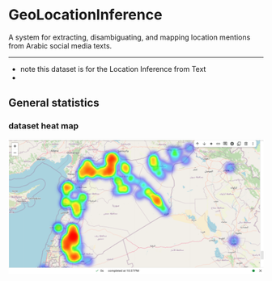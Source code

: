# GeoLocationInference
A system for extracting, disambiguating, and mapping location mentions from Arabic social media texts.

--- 
* note this dataset is for  the Location Inference from Text 
*  
## General statistics

### dataset heat map
![al](assets/imgs/dataset-dist/dist-1.PNG)
